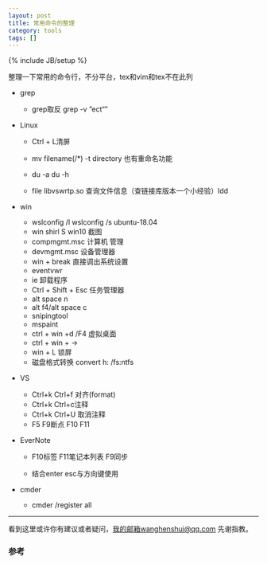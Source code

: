 ```yaml
---
layout: post
title: 常用命令的整理
category: tools
tags: []
---
```

{% include JB/setup %}

整理一下常用的命令行，不分平台，tex和vim和tex不在此列



- grep

  - grep取反 grep -v ”ect“”

- Linux 

  - Ctrl + L清屏
  - mv filename(/*) -t directory 也有重命名功能

  - du -a du -h
  - file libvswrtp.so 查询文件信息（查链接库版本一个小经验）ldd

- win

  - wslconfig /l  wslconfig /s ubuntu-18.04
  - win shirl S win10 截图
  - compmgmt.msc 计算机 管理
  - devmgmt.msc 设备管理器
  - win + break 直接调出系统设置
  - eventvwr
  - ie 卸载程序
  - Ctrl + Shift + Esc 任务管理器
  - alt space n
  - alt f4/alt space c
  - snipingtool
  - mspaint
  - ctrl + win +d /F4 虚拟桌面
  - ctrl + win + →
  - win + L 锁屏
  - 磁盘格式转换 convert h: /fs:ntfs

- VS

  - Ctrl+k Ctrl+f 对齐(format)
  - Ctrl+k Ctrl+c注释
  - Ctrl+k Ctrl+U 取消注释
  - F5 F9断点 F10 F11

- EverNote 

  - F10标签 F11笔记本列表 F9同步

  - 结合enter esc与方向键使用

- cmder

  - cmder /register all

---

看到这里或许你有建议或者疑问，我的邮箱wanghenshui@qq.com 先谢指教。

### 参考







